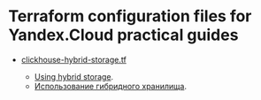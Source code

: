 # Terraform configuration files for Yandex.Cloud practical guides

* [clickhouse-hybrid-storage.tf](./clickhouse-hybrid-storage.tf)

    * [Using hybrid storage](https://cloud.yandex.com/en/docs/managed-clickhouse/tutorials/hybrid-storage).
    * [Использование гибридного хранилища](https://cloud.yandex.ru/docs/managed-clickhouse/tutorials/hybrid-storage).
